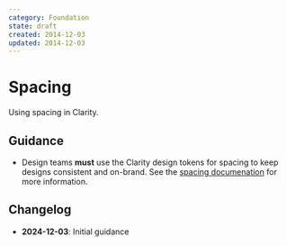 ```yaml
---
category: Foundation
state: draft
created: 2014-12-03
updated: 2014-12-03
---
```


# Spacing

Using spacing in Clarity.

## Guidance

- Design teams **must** use the Clarity design tokens for spacing to keep designs consistent and on-brand. See the [spacing documenation](https://clarity.design/documentation/spacing) for more information.

## Changelog

- **2024-12-03**: Initial guidance